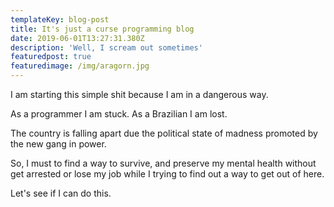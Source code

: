 ```yaml
---
templateKey: blog-post
title: It's just a curse programming blog
date: 2019-06-01T13:27:31.380Z
description: 'Well, I scream out sometimes'
featuredpost: true
featuredimage: /img/aragorn.jpg
---
```

I am starting this simple shit because I am in a dangerous way. 

As a programmer I am stuck. As a Brazilian I am lost. 

The country is falling apart due the political state of madness promoted by the new gang in power. 

So, I must to find a way to survive, and preserve my mental health without get arrested or lose my job while I trying to find out a way to get out of here. 

Let's see if I can do this.
